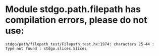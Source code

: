 # Module stdgo.path.filepath has compilation errors, please do not use:
```
stdgo/path/filepath_test/Filepath_test.hx:1974: characters 25-44 : Type not found : stdgo.slices.Slices

```

